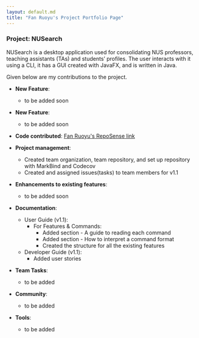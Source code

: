 ```yaml
---
layout: default.md
title: "Fan Ruoyu's Project Portfolio Page"
---
```


### Project: NUSearch

NUSearch is a desktop application used for consolidating NUS professors, teaching assistants (TAs) and students’ profiles. The user interacts with it using a CLI, it has a GUI created with JavaFX, and is written in Java.

Given below are my contributions to the project.

* **New Feature**: 
  * to be added soon

* **New Feature**: 
  * to be added soon

* **Code contributed**: [Fan Ruoyu's RepoSense link](https://nus-cs2103-ay2324s1.github.io/tp-dashboard/?search=frrrrry&breakdown=true)

* **Project management**:
    * Created team organization, team repository, and set up repository with MarkBind and Codecov
    * Created and assigned issues(tasks) to team members for v1.1

* **Enhancements to existing features**:
    * to be added soon

* **Documentation**:
    * User Guide (v1.1):
        * For Features & Commands:
          * Added section - A guide to reading each command
          * Added section - How to interpret a command format
          * Created the structure for all the existing features
    * Developer Guide (v1.1):
        * Added user stories

* **Team Tasks**:
  * to be added

* **Community**:
    * to be added

* **Tools**:
    * to be added

